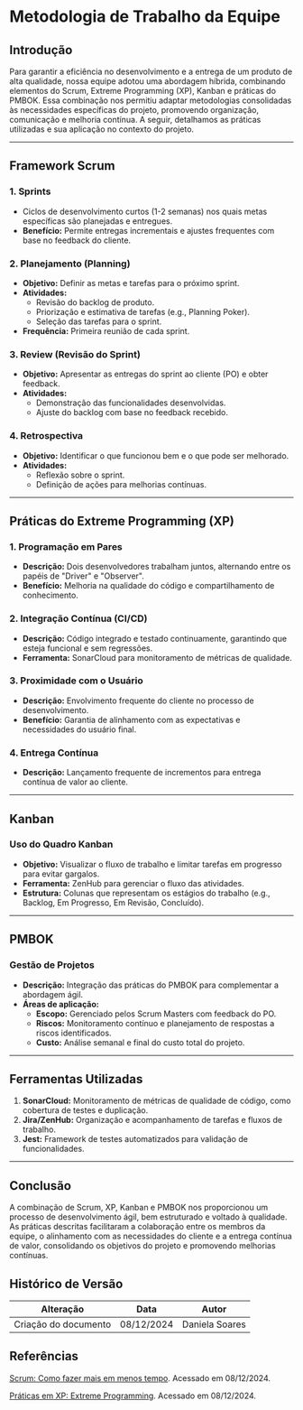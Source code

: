 # Metodologia de Trabalho da Equipe  

## Introdução  

Para garantir a eficiência no desenvolvimento e a entrega de um produto de alta qualidade, nossa equipe adotou uma abordagem híbrida, combinando elementos do Scrum, Extreme Programming (XP), Kanban e práticas do PMBOK. Essa combinação nos permitiu adaptar metodologias consolidadas às necessidades específicas do projeto, promovendo organização, comunicação e melhoria contínua. A seguir, detalhamos as práticas utilizadas e sua aplicação no contexto do projeto.  

---

## Framework Scrum  

### 1. **Sprints**  
- Ciclos de desenvolvimento curtos (1-2 semanas) nos quais metas específicas são planejadas e entregues.  
- **Benefício:** Permite entregas incrementais e ajustes frequentes com base no feedback do cliente.  

### 2. **Planejamento (Planning)**  
- **Objetivo:** Definir as metas e tarefas para o próximo sprint.  
- **Atividades:**  
  - Revisão do backlog de produto.  
  - Priorização e estimativa de tarefas (e.g., Planning Poker).  
  - Seleção das tarefas para o sprint.  
- **Frequência:** Primeira reunião de cada sprint.  

### 3. **Review (Revisão do Sprint)**  
- **Objetivo:** Apresentar as entregas do sprint ao cliente (PO) e obter feedback.  
- **Atividades:**  
  - Demonstração das funcionalidades desenvolvidas.  
  - Ajuste do backlog com base no feedback recebido.  

### 4. **Retrospectiva**  
- **Objetivo:** Identificar o que funcionou bem e o que pode ser melhorado.  
- **Atividades:**  
  - Reflexão sobre o sprint.  
  - Definição de ações para melhorias contínuas.  

---

## Práticas do Extreme Programming (XP)  

### 1. **Programação em Pares**  
- **Descrição:** Dois desenvolvedores trabalham juntos, alternando entre os papéis de "Driver" e "Observer".  
- **Benefício:** Melhoria na qualidade do código e compartilhamento de conhecimento.  

### 2. **Integração Contínua (CI/CD)**  
- **Descrição:** Código integrado e testado continuamente, garantindo que esteja funcional e sem regressões.  
- **Ferramenta:** SonarCloud para monitoramento de métricas de qualidade.  

### 3. **Proximidade com o Usuário**  
- **Descrição:** Envolvimento frequente do cliente no processo de desenvolvimento.  
- **Benefício:** Garantia de alinhamento com as expectativas e necessidades do usuário final.  

### 4. **Entrega Contínua**  
- **Descrição:** Lançamento frequente de incrementos para entrega contínua de valor ao cliente.  

---

## Kanban  

### Uso do Quadro Kanban  
- **Objetivo:** Visualizar o fluxo de trabalho e limitar tarefas em progresso para evitar gargalos.  
- **Ferramenta:** ZenHub para gerenciar o fluxo das atividades.  
- **Estrutura:** Colunas que representam os estágios do trabalho (e.g., Backlog, Em Progresso, Em Revisão, Concluído).  

---

## PMBOK  

### Gestão de Projetos  
- **Descrição:** Integração das práticas do PMBOK para complementar a abordagem ágil.  
- **Áreas de aplicação:**  
  - **Escopo:** Gerenciado pelos Scrum Masters com feedback do PO.  
  - **Riscos:** Monitoramento contínuo e planejamento de respostas a riscos identificados.  
  - **Custo:** Análise semanal e final do custo total do projeto.  

---

## Ferramentas Utilizadas  

1. **SonarCloud:** Monitoramento de métricas de qualidade de código, como cobertura de testes e duplicação.  
2. **Jira/ZenHub:** Organização e acompanhamento de tarefas e fluxos de trabalho.  
3. **Jest:** Framework de testes automatizados para validação de funcionalidades.  

---

## Conclusão  

A combinação de Scrum, XP, Kanban e PMBOK nos proporcionou um processo de desenvolvimento ágil, bem estruturado e voltado à qualidade. As práticas descritas facilitaram a colaboração entre os membros da equipe, o alinhamento com as necessidades do cliente e a entrega contínua de valor, consolidando os objetivos do projeto e promovendo melhorias contínuas.  

## Histórico de Versão  

| Alteração               | Data       | Autor           |  
|-------------------------|------------|-----------------|  
| Criação do documento    | 08/12/2024 | Daniela Soares |  



## Referências

[Scrum: Como fazer mais em menos tempo](https://orcestra.com.br/2020/06/06/scrum-como-fazer-mais-em-menos-tempo/?gad_source=1&gclid=CjwKCAjw6JS3BhBAEiwAO9waF1QmvKD0d5RGdt0TxxIxM8wP_k4xo6Wtz4Mpx77qtBOFNqZfArqxvhoC1ycQAvD_BwE). Acessado em 08/12/2024.

[Práticas em XP: Extreme Programming](https://www.devmedia.com.br/praticas-em-xp-extreme-programming/29330). Acessado em 08/12/2024.